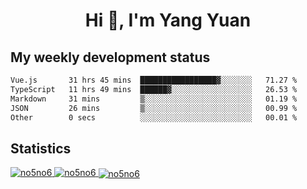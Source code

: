 <h1 align="center">Hi 👋, I'm Yang Yuan</h1>


## My weekly development status
<!--START_SECTION:waka-->

```txt
Vue.js       31 hrs 45 mins  █████████████████▓░░░░░░░   71.27 %
TypeScript   11 hrs 49 mins  ██████▓░░░░░░░░░░░░░░░░░░   26.53 %
Markdown     31 mins         ▒░░░░░░░░░░░░░░░░░░░░░░░░   01.19 %
JSON         26 mins         ▒░░░░░░░░░░░░░░░░░░░░░░░░   00.99 %
Other        0 secs          ░░░░░░░░░░░░░░░░░░░░░░░░░   00.01 %
```

<!--END_SECTION:waka-->

## Statistics
<a href="https://github.com/anuraghazra/github-readme-stats">
  <img src="https://github-readme-stats.vercel.app/api/top-langs/?username=no5no6&theme=dracula" alt="no5no6">
</a>
<a href="https://github.com/anuraghazra/github-readme-stats">
  <img src="https://github-readme-stats.vercel.app/api?username=no5no6&show_icons=true&theme=dracula&line_height=40" alt="no5no6">
</a>
<a href="https://github.com/anuraghazra/github-readme-stats">
  <img align="center" src="https://github-readme-streak-stats.herokuapp.com/?user=no5no6&theme=dracula" alt="no5no6" />
</a>